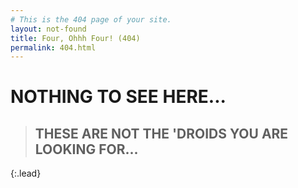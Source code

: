 ```yaml
---
# This is the 404 page of your site.
layout: not-found
title: Four, Ohhh Four! (404)
permalink: 404.html
---
```


# NOTHING TO SEE HERE...

> ## THESE ARE NOT THE 'DROIDS YOU ARE LOOKING FOR... 

{:.lead}
